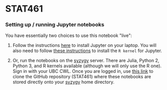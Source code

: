 # STAT461

### Setting up / running Jupyter notebooks

You have essentially two choices to use this notebook "live":
 
1. Follow the instructions [here](https://jupyter.org/install.html) to install Jupyter on your laptop. You will also need to follow [these instructions](https://www.datacamp.com/community/blog/jupyter-notebook-r) to install the `R kernel` for Jupyter.

2. Or, run the notebooks on the [syzygy](https://ubc.syzygy.ca/) server. There are Julia, Python 2, Python 3, and R kernels available (although we will only use the R one). Sign in with your UBC CWL. Once you are logged in, use [this link](https://ubc.syzygy.ca/jupyter/user-redirect/git-pull?repo=https://github.com/msalibian/STAT461) to clone the GitHub repository (STAT461) where these notebooks are stored directly onto your [syzygy](https://ubc.syzygy.ca/) home directory. 
